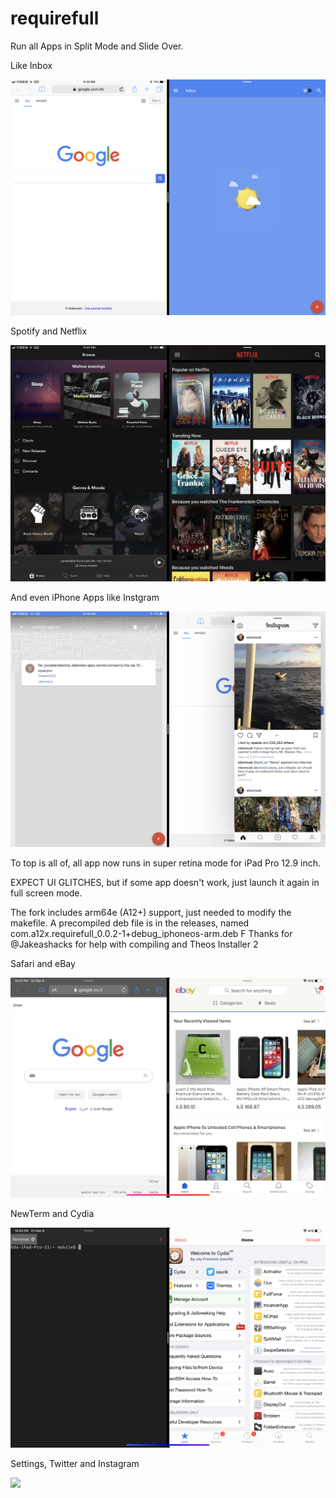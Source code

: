 
# requirefull

Run all Apps in Split Mode and Slide Over.

Like Inbox

![](./screenshot/IMG_0202.PNG)

Spotify and Netflix

![](./screenshot/IMG_0203.jpg)

And even iPhone Apps like Instgram

![](./screenshot/IMG_0205.jpg)

To top is all of, all app now runs in super retina mode for iPad Pro 12.9 inch.

EXPECT UI GLITCHES, but if some app doesn't work, just launch it again in full screen mode.

The fork includes arm64e (A12+) support, just needed to modify the makefile. A precompiled deb file is in the releases, named com.a12x.requirefull_0.0.2-1+debug_iphoneos-arm.deb 
F
Thanks for @Jakeashacks for help with compiling and Theos Installer 2

Safari and eBay 

![](./screenshot/IMG_0419.png)

NewTerm and Cydia 

![](./screenshot/IMG_0420.png)

Settings, Twitter and Instagram 


![](./screenshot/IMG_0421.png)
